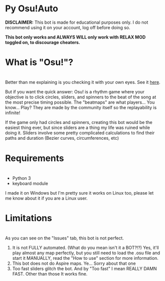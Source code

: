 Py Osu!Auto
===================

**DISCLAIMER:** This bot is made for educational purposes only. I do not recommend using it on your account, log off before doing so.  

__This bot only works and ALWAYS WILL only work with RELAX MOD toggled on, to discourage cheaters.__


# What is "Osu!"? <h1>
Better than me explaining is you checking it with your own eyes. See it [here](https://osu.ppy.sh/home).

But if you want the quick answer:
Osu! is a rhythm game where your objective is to click circles, sliders, and spinners to the beat of the song at the most precise timing possible.
The "beatmaps" are what players... You know... Play? They are made by the community itself so the replayability is infinite!

If the game only had circles and spinners, creating this bot would be the easiest thing ever, but since sliders are a thing my life was ruined while
doing it.
Sliders involve some pretty complicated calculations to find their paths and duration (Bezier curves, circumferences, etc)

# Requirements <h1>
* Python 3
* keyboard module

I made it on Windows but I'm pretty sure it works on Linux too, please let me know about it if you are a Linux user.

# Limitations <h1>
As you can see on the "Issues" tab, this bot is not perfect.

1. It is not FULLY automated. (What do you mean isn't it a BOT?!?) Yes, it'll play almost any map perfectly, but you still need to load the .osu file and start it MANUALLY, read the "How to use" section for more information.
2. This bot does not do Aspire maps. Ye... Sorry about that one
3. Too fast sliders glitch the bot. And by "Too fast" I mean REALLY DAMN FAST. Other than those It works fine.
